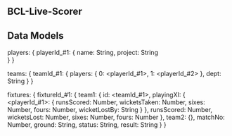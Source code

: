
BCL-Live-Scorer
---------------

Data Models
-----------

players: {
  playerId_#1: {
    name: String,
    project: String  
  }
}

teams: {
  teamId_#1: {
    players: {
      0: <playerId_#1>,
      1: <playerId_#2>
    },
    dept: String
  }
}

fixtures: {
  fixtureId_#1: {
    team1: {
      id: <teamId_#1>,
      playingXI: {
        <playerId_#1>: {
          runsScored: Number,
          wicketsTaken: Number,
          sixes: Number,
          fours: Number,
          wicketLostBy: String
        }
      },
      runsScored: Number,
      wicketsLost: Number,
      sixes: Number,
      fours: Number
    },
    team2: {},
    matchNo: Number,
    ground: String,
    status: String,
    result: String
  }
}
